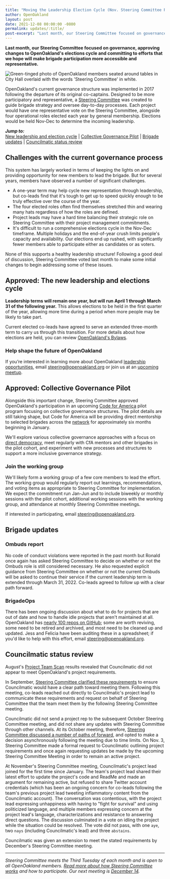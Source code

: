 ```yaml
---
title: "Moving the Leadership Election Cycle (Nov. Steering Committee Recap)"
author: OpenOakland
layout: post
date: 2021-12-08 00:00:00 -0800
permalink: updates/:title/
post-excerpt: "Last month, our Steering Committee focused on governance, approving changes to OpenOakland’s elections cycle and committing to efforts that we hope will make brigade participation more accessible and representative..."
---
```


**Last month, our Steering Committee focused on governance, approving changes to OpenOakland's elections cycle and committing to efforts that we hope will make brigade participation more accessible and representative.**

![Green-tinged photo of OpenOakland members seated around tables in City Hall overlaid with the words 'Steering Committee' in white.](/assets/images/blog/2021-07-Banner-meetup-Steering.png)

OpenOakland's current governance structure was implemented in 2017 following the departure of its original co-captains. Designed to be more participatory and representative, a [Steering Committee](/how-we-work) was created to guide brigade strategy and oversee day-to-day processes. Each project would have one representative vote on the Steering Committee, alongside four operational roles elected each year by general membership. Elections would be held Nov-Dec to determine the incoming leadership.

***Jump to:***  
[New leadership and election cycle](#approved-the-new-leadership-and-elections-cycle) | [Collective Governance Pilot](#approved-collective-governance-pilot) | [Brigade updates](#brigade-updates) | [Councilmatic status review](#councilmatic-status-review)

## Challenges with the current governance process

This system has largely worked in terms of keeping the lights on and providing opportunity for new members to lead the brigade. But for several years, members have observed a number of significant challenges.

- A one-year term may help cycle new representation through leadership, but co-leads find that it's tough to get up to speed quickly enough to be truly effective over the course of the year.
- The four elected roles often find themselves stretched thin and wearing many hats regardless of how the roles are defined.
- Project leads may have a hard time balancing their strategic role on Steering Committee with their project management commitments.
- It's difficult to run a comprehensive elections cycle in the Nov-Dec timeframe. Multiple holidays and the end-of-year crush limits people's capacity and availability. Our elections end up rushed, with significantly fewer members able to participate either as candidates or as voters.

None of this supports a healthy leadership structure! Following a good deal of discussion, Steering Committee voted last month to make some initial changes to begin addressing some of these issues.

## Approved: The new leadership and elections cycle

**Leadership terms will remain one year, but will run April 1 through March 31 of the following year.** This allows elections to be held in the first quarter of the year, allowing more time during a period when more people may be likely to take part.

Current elected co-leads have agreed to serve an extended three-month term to carry us through this transition. For more details about how elections are held, you can review [OpenOakland's Bylaws](https://docs.google.com/document/d/1QR-fr1WnmXkZoVNmWnZ9drzfmaZoPkodEOx-PkExt94/edit#heading=h.ghwdygxfwo03).

### Help shape the future of OpenOakland

If you’re interested in learning more about OpenOakland [leadership opportunities](/how-we-work/), email [steering@openoakland.org](mailto:steering@openoakland.org) or join us at an [upcoming meetup](https://www.meetup.com/OpenOakland/events/).


## Approved: Collective Governance Pilot

Alongside this important change, Steering Committee approved OpenOakland's participation in an upcoming [Code for America](https://www.codeforamerica.org/) pilot program focusing on collective governance structures. The pilot details are still taking shape, but Code for America will be providing direct mentorship to selected brigades across the [network](https://brigade.codeforamerica.org/) for approximately six months beginning in January.

We'll explore various collective governance approaches with a focus on [direct democracy](https://cfa.osp.cat/conferences/congress/f/52/meetings/65), meet regularly with CfA mentors and other brigades in the pilot cohort, and experiment with new processes and structures to support a more inclusive governance strategy.

### Join the working group

We'll likely form a working group of a few core members to lead the effort. The working group would regularly report out learnings, recommendations, and voting items as appropriate to Steering Committee for implementation. We expect the commitment run Jan-Jun and to include biweekly or monthly sessions with the pilot cohort, additional working sessions with the working group, and attendance at monthly Steering Committee meetings.

If interested in participating, email [steering@openoakland.org](mailto:steering@openoakland.org).


## Brigade updates

### Ombuds report

No code of conduct violations were reported in the past month but Ronald once again has asked Steering Committee to decide on whether or not the Ombuds role is still considered necessary. He also requested explicit guidance from Steering Committee on whether or not the current Ombuds will be asked to continue their service if the current leadership term is extended through March 31, 2022. Co-leads agreed to follow up with a clear path forward.

### BrigadeOps

There has been ongoing discussion about what to do for projects that are out of date and how to handle idle projects that aren't maintained at all. OpenOakland has [nearly 100 repos on GitHub](https://github.com/openoakland/openoakland.org); some are worth reviving, some need to be retired and archived, and most need to be cleaned up and updated. Jess and Felicia have been auditing these in a spreadsheet; if you'd like to help with this effort, email [steering@openoakland.org](mailto:steering@openoakland.org).

## Councilmatic status review

August's [Project Team Scan](https://docs.google.com/presentation/d/1lADVpWHaqQKSd05mlCtsYvk8rd2Jlg-iMhSwxQGvBa4/edit#slide=id.ge4562bedd1_2_53) results revealed that Councilmatic did not appear to meet OpenOakland's project requirements.

In September, [Steering Committee clarified these requirements](https://openoakland.org/updates/september-steering-committee-recap/#discussion-project-requirements) to ensure Councilmatic would have a clear path toward meeting them. Following this meeting, co-leads reached out directly to Councilmatic's project lead to communicate these requirements and request on behalf of Steering Committee that the team meet them by the following Steering Committee meeting.

Councilmatic did not send a project rep to the subsequent October Steering Committee meeting, and did not share any updates with Steering Committee through other channels. At its October meeting, therefore, [Steering Committee discussed a number of paths of forward](https://openoakland.org/updates/october-steering-committee-recap/#discussion-councilmatic-project-status), and opted to make a decision asynchronously following the meeting due to time limits. On Nov. 3, Steering Committee made a formal request to Councilmatic outlining project requirements and once again requesting updates be made by the upcoming Steering Committee Meeting in order to remain an active project.

At November's Steering Committee meeting, Councilmatic's project lead joined for the first time since January. The team's project lead shared their latest effort to update the project's code and ReadMe and made an argument for remaining active, but refused to share Twitter account credentials (which has been an ongoing concern for co-leads following the team's previous project lead tweeting inflammatory content from the Councilmatic account). The conversation was contentious, with the project lead expressing unhappiness with having to "fight for survival" and using politicized language, and multiple members expressing concern at the project lead's language, characterizations and resistance to answering direct questions. The discussion culminated in a vote on idling the project while the situation could be resolved. The vote did not pass, with one `aye`, two `nays` (including Councilmatic's lead) and three `abstains`.

Councilmatic was given an extension to meet the stated requirements by December's Steering Committee meeting.

---

_Steering Committee meets the Third Tuesday of each month and is open to all OpenOakland members. [Read more about how Steering Committee works](/how-we-work) and how to participate. Our next meeting is [December 14](https://www.meetup.com/OpenOakland/events/275921902/)._

